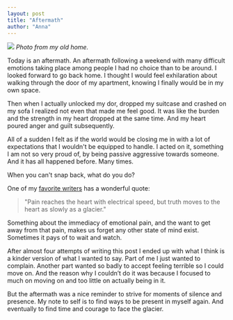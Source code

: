 ```yaml
---
layout: post
title: "Aftermath"
author: "Anna"
---
```


<a><img border="0" href="https://www.flickr.com/photos/halinakema/17090716445/" src="https://farm9.staticflickr.com/8054/29835907316_a1d38c3c9c_c.jpg"></a>
_Photo from my old home._

Today is an aftermath. An aftermath following a weekend with many difficult emotions taking place among people I had no choice than to be around. I looked forward to go back home. I thought I would feel exhilaration about walking through the door of my apartment, knowing I finally would be in my own space.

Then when I actually unlocked my dor, dropped my suitcase and crashed on my sofa I realized not even that made me feel good. It was like the burden and the strength in my heart dropped at the same time. And my heart poured anger and guilt subsequently. 

All of a sudden I felt as if the world would be closing me in with a lot of expectations that I wouldn't be equipped to handle. I acted on it, something I am not so very proud of, by being passive aggressive towards someone. And it has all happened before. Many times.

When you can't snap back, what do you do? 

One of my
[favorite writers](https://www.goodreads.com/quotes/152342-pain-reaches-the-heart-with-electrical-speed-but-truth-moves) has a wonderful quote:

> "Pain reaches the heart with electrical speed, but truth moves to the heart as slowly as a glacier."

Something about the immediacy of emotional pain, and the want to get away from that pain, makes us forget any other state of mind exist. Sometimes it pays of to wait and watch. 

After almost four attempts of writing this post I ended up with what I think is a kinder version of what I wanted to say. Part of me I just wanted to complain. Another part wanted so badly to accept feeling terrible so I could move on. And the reason why I couldn’t do it was because I focused to much on moving on and too little on actually being in it.

But the aftermath was a nice reminder to strive for moments of silence and presence. My note to self is to find ways to be present in myself again. And eventually to find time and courage to face the glacier. 









